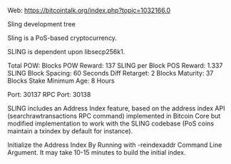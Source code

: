 Web: https://bitcointalk.org/index.php?topic=1032166.0

Sling development tree

Sling is a PoS-based cryptocurrency.

SLING is dependent upon libsecp256k1.

Total POW:  Blocks
POW Reward: 137 SLING per Block
POS Reward: 1.337 SLING
Block Spacing: 60 Seconds
Diff Retarget: 2 Blocks
Maturity: 37 Blocks
Stake Minimum Age: 8 Hours

Port: 30137
RPC Port: 30138

SLING includes an Address Index feature, based on the address index API (searchrawtransactions RPC command) implemented in Bitcoin Core but modified implementation to work with the SLING codebase (PoS coins maintain a txindex by default for instance).

Initialize the Address Index By Running with -reindexaddr Command Line Argument.  It may take 10-15 minutes to build the initial index.


